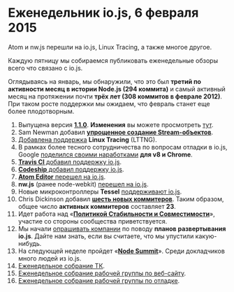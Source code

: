 # Еженедельник io.js, 6 февраля 2015 

Atom и nw.js перешли на io.js, Linux Tracing, а также многое другое.

Каждую пятницу мы собираемся публиковать еженедельные обзоры всего что связано с io.js.

Оглядываясь на январь, мы обнаружили, что это был **третий по активности месяц в истории Node.js (294 коммита)** и самый активный месяц на протяжении почти **трёх лет (308 коммитов в феврале 2012)**. При таком росте поддержки мы ожидаем, что февраль станет еще более плодотворным.

1. Выпущена версия **[1.1.0](https://iojs.org/dist/v1.1.0/)**. **Изменения** вы можете просмотреть [тут](https://github.com/iojs/io.js/blob/v1.x/CHANGELOG.md#2015-02-03-version-110-chrisdickinson).
2. Sam Newman добавил **[упрощенное создание Stream-объектов](https://github.com/iojs/io.js/commit/50daee7243a3f987e1a28d93c43f913471d6885a)**.
3. [Добавлена поддержка](https://github.com/iojs/io.js/pull/702) **Linux Tracing** (LTTNG).
4. В рамках более тесного сотрудничества по вопросам отладки в io.js, Google [поделился своими наработками](https://github.com/iojs/io.js/issues/671#issuecomment-73191538) **для v8 и Chrome**.
5. [**Travis CI** добавил поддержку io.js](http://docs.travis-ci.com/user/build-environment-updates/2015-02-03/).
6. [**Codeship** добавил поддержку io.js](https://codeship.com/documentation/languages/nodejs/#iojs).
7. [**Atom Editor** перешел на io.js](https://github.com/atom/atom/releases/tag/v0.177.0).
8. **nw.js** (ранее node-webkit) [перешел на io.js](https://github.com/nwjs/nw.js/issues/2742).
9. Новые микроконтроллеры **Tessel** [поддерживают io.js](http://blog.technical.io/post/110115579867/upcoming-hardware-from-technical-machine).
10. Chris Dickinson добавил [**шесть новых коммитеров**](https://github.com/iojs/io.js/issues/680#issuecomment-73089691). Таким образом, общее число **активных коммитеров** составляет **23**.
11. Идет работа над «**[Политикой Стабильности и Совместимости](https://github.com/iojs/io.js/issues/725)**», участие со стороны сообщества приветствуется.
12. Мы начали [опрашивать компании](https://github.com/iojs/roadmap/issues/13) по поводу **планов развертывания io.js**. Дайте нам знать, если вы считаете, что мы упустили какую-нибудь.
13. На следующей неделе пройдет «[**Node Summit**](http://nodesummit.com/)». Среди докладчиков много людей из io.js.
14. [Еженедельное собрание ТК](https://www.youtube.com/watch?v=IhXa2FmtBI4).
15. [Еженедельное собрание рабочей группы по веб-сайту](https://www.youtube.com/watch?v=SBJaXUA0lSY).
16. [Еженедельное собрание рабочей группы по отладке](https://www.youtube.com/watch?v=Oar2yB5SPtA).
